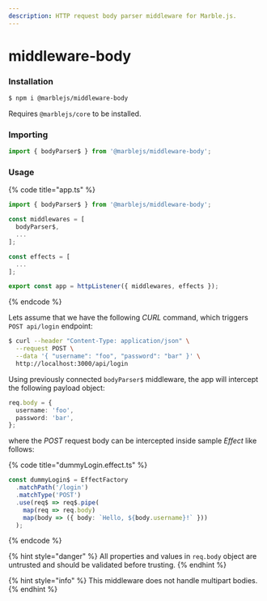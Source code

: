 ```yaml
---
description: HTTP request body parser middleware for Marble.js.
---
```


# middleware-body

### Installation

```bash
$ npm i @marblejs/middleware-body
```

Requires `@marblejs/core` to be installed.

### Importing

```typescript
import { bodyParser$ } from '@marblejs/middleware-body';
```

### Usage

{% code title="app.ts" %}
```typescript
import { bodyParser$ } from '@marblejs/middleware-body';

const middlewares = [
  bodyParser$,
  ...
];

const effects = [
  ...
];

export const app = httpListener({ middlewares, effects });
```
{% endcode %}

Lets assume that we have the following _CURL_ command, which triggers `POST api/login` endpoint:

```bash
$ curl --header "Content-Type: application/json" \
  --request POST \
  --data '{ "username": "foo", "password": "bar" }' \
  http://localhost:3000/api/login
```

Using previously connected `bodyParser$`  middleware, the app will intercept the following payload object:

```typescript
req.body = {
  username: 'foo',
  password: 'bar',
};
```

where the _POST_ request body can be intercepted inside sample _Effect_ like follows:

{% code title="dummyLogin.effect.ts" %}
```typescript
const dummyLogin$ = EffectFactory
  .matchPath('/login')
  .matchType('POST')
  .use(req$ => req$.pipe(
    map(req => req.body)
    map(body => ({ body: `Hello, ${body.username}!` }))
  );
```
{% endcode %}

{% hint style="danger" %}
All properties and values in `req.body` object are untrusted and should be validated before trusting.
{% endhint %}

{% hint style="info" %}
This middleware does not handle multipart bodies.
{% endhint %}



